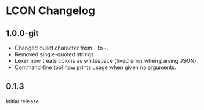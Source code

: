 ﻿# LCON Changelog

## 1.0.0-git

- Changed bullet character from `.` to `-`.
- Removed single-quoted strings.
- Lexer now treats colons as whitespace (fixed error when parsing JSON).
- Command-line tool now prints usage when given no arguments.

## 0.1.3

Initial release.

